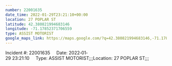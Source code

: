 ```yaml
---
number: 22001635
date_time: 2022-01-29T23:21:10+00:00
location: 27 POPLAR ST
latitude: 42.380821994683146
longitude: -71.17852371706559
type: ASSIST MOTORIST
google_maps_link: https://maps.google.com/?q=42.380821994683146,-71.17852371706559
---
```


Incident #: 22001635     Date: 2022‐01‐29 23:21:10     Type: ASSIST MOTORIST;;;Location: 27 POPLAR ST;;;
